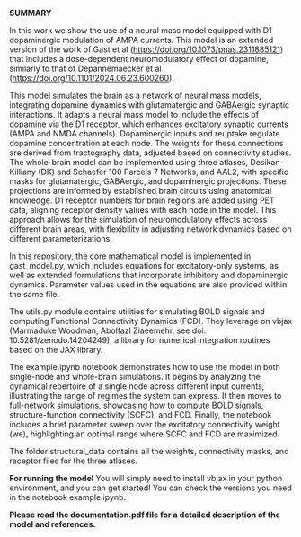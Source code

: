 **SUMMARY**

In this work we show the use of a neural mass model equipped with D1 dopaminergic modulation of AMPA currents. This model is an extended version of the work of Gast et al (https://doi.org/10.1073/pnas.2311885121) that includes a dose-dependent neuromodulatory effect of dopamine, similarly to that of Depannemaecker et al (https://doi.org/10.1101/2024.06.23.600260). 

This model simulates the brain as a network of neural mass models, integrating dopamine dynamics with glutamatergic and GABAergic synaptic interactions. It adapts a neural mass model to include the effects of dopamine via the D1 receptor, which enhances excitatory synaptic currents (AMPA and NMDA channels). Dopaminergic inputs and reuptake regulate dopamine concentration at each node. 
The weights for these connections are derived from tractography data, adjusted based on connectivity studies. The whole-brain model can be implemented using three atlases, Desikan-Killiany (DK) and Schaefer 100 Parcels 7 Networks, and AAL2, with specific masks for glutamatergic, GABAergic, and dopaminergic projections. These projections are informed by established brain circuits using anatomical knowledge. D1 receptor numbers for brain regions are added using PET data, aligning receptor density values with each node in the model. 
This approach allows for the simulation of neuromodulatory effects across different brain areas, with flexibility in adjusting network dynamics based on different parameterizations.  

In this repository, the core mathematical model is implemented in gast_model.py, which includes equations for excitatory-only systems, as well as extended formulations that incorporate inhibitory and dopaminergic dynamics. Parameter values used in the equations are also provided within the same file.

The utils.py module contains utilities for simulating BOLD signals and computing Functional Connectivity Dynamics (FCD). They leverage on vbjax (Marmaduke Woodman, Abolfazl Ziaeemehr, see doi: 10.5281/zenodo.14204249), a library for numerical integration routines based on the JAX library. 

The example.ipynb notebook demonstrates how to use the model in both single-node and whole-brain simulations. It begins by analyzing the dynamical repertoire of a single node across different input currents, illustrating the range of regimes the system can express. It then moves to full-network simulations, showcasing how to compute BOLD signals, structure-function connectivity (SCFC), and FCD. Finally, the notebook includes a brief parameter sweep over the excitatory connectivity weight (we), highlighting an optimal range where SCFC and FCD are maximized.

The folder structural_data contains all the weights, connectivity masks, and receptor files for the three atlases.

**For running the model**
You will simply need to install vbjax in your python environment, and you can get started! You can check the versions you need in the notebook example.ipynb. 

**Please read the documentation.pdf file for a detailed description of the model and references.**
